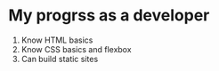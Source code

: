 # My progrss as a developer

1. Know HTML basics
2. Know CSS basics and flexbox
3. Can build static sites
